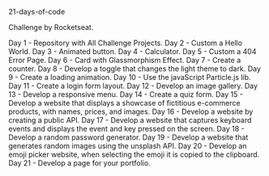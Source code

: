 21-days-of-code

Challenge by Rocketseat.

Day 1 - Repository with All Challenge Projects.
Day 2 - Custom a Hello World.
Day 3 - Animated button.
Day 4 - Calculator.
Day 5 - Custom a 404 Error Page.
Day 6 - Card with Glassmorphism Effect.
Day 7 - Create a counter.
Day 8 - Develop a toggle that changes the light theme to dark.
Day 9 - Create a loading animation.
Day 10 - Use the javaScript Particle.js lib.
Day 11 - Create a login form layout.
Day 12 - Develop an image gallery.
Day 13 - Develop a responsive menu.
Day 14 - Create a quiz form.
Day 15 - Develop a website that displays a showcase of fictitious e-commerce products, with names, prices, and images.
Day 16 - Develop a website by creating a public API.
Day 17 - Develop a website that captures keyboard events and displays the event and key pressed on the screen.
Day 18 - Develop a random password generator.
Day 19 - Develop a website that generates random images using the unsplash API.
Day 20 - Develop an emoji picker website, when selecting the emoji it is copied to the clipboard.
Day 21 - Develop a page for your portfolio.
